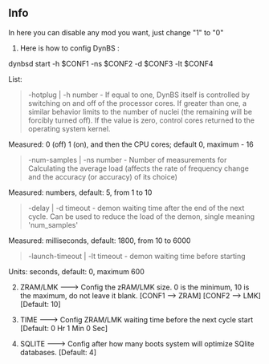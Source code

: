 ## Info

In here you can disable any mod you want, just change "1" to "0"

1. Here is how to config DynBS :

dynbsd start -h $CONF1 -ns $CONF2 -d $CONF3 -lt $CONF4

List: 

> -hotplug | -h number - If equal to one, DynBS itself is controlled by switching on and off of the processor cores. If greater than one, a similar behavior limits to the number of nuclei (the remaining will be forcibly turned off). If the value is zero, control cores returned to the operating system kernel. 

  Measured: 0 (off) 1 (on), and then the CPU cores; default 0, maximum - 16 

> -num-samples | -ns number - Number of measurements for Calculating the average load (affects the rate of frequency change and the accuracy (or accuracy) of its choice) 

  Measured: numbers, default: 5, from 1 to 10 

> -delay | -d timeout - demon waiting time after the end of the next cycle. Can be used to reduce the load of the demon, single meaning 'num_samples' 

  Measured: milliseconds, default: 1800, from 10 to 6000 

> -launch-timeout | -lt timeout - demon waiting time before starting 

  Units: seconds, default: 0, maximum 600

2. ZRAM/LMK ---> Config the zRAM/LMK size. 0 is the minimum, 10 is the maximum, do not leave it blank. [CONF1 --> ZRAM] [CONF2 --> LMK] [Default: 10]

3. TIME ---> Config ZRAM/LMK waiting time before the next cycle start [Default: 0 Hr 1 Min 0 Sec]

4. SQLITE ---> Config after how many boots system will optimize SQlite databases. [Default: 4]
